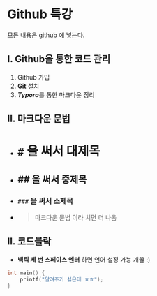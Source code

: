# Github 특강

모든 내용은 github 에 넣는다.



## I. Github을 통한 코드 관리

1. Github 가입
2. **Git** 설치
3. ***Typora***를 통한 마크다운 정리



## II. 마크다운 문법

- # `#`  을 써서 대제목

- ## *##* 을 써서 중제목

- ### `###` 을 써서 소제목

- >  마크다운 문법 이라 치면 더 나옴

## II. 코드블락

- **백틱 세 번 스페이스 엔터**  하면 언어 설정 가능 개꿀 :)

``` c++
int main() {
    printf("알려주기 싫은데 ㅎㅎ");
}
```

